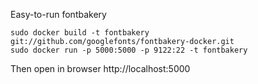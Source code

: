 Easy-to-run fontbakery

```
sudo docker build -t fontbakery git://github.com/googlefonts/fontbakery-docker.git
sudo docker run -p 5000:5000 -p 9122:22 -t fontbakery
```

Then open in browser http://localhost:5000
